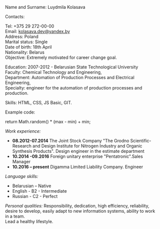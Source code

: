 Name and Surname: Luydmila Kolasava

Contacts:

Tel: +375 29 272-00-00<br/>
Email: kolasava.dev@yandex.by<br/>
Address: Poland<br/>
Marital status: Single<br/>
Date of birth: 18th April<br/>
Nationality: Belarus<br/>
Objective: Extremely motivated for career change goal.

Education: 2007-2012 - Belarusian State Technological University<br/>
Faculty: Chemical Technology and Engineering,<br/>
Department: Automation of Production Processes and Electrical Engineering,<br/>
Specialty: engineer for the automation of production processes and production.

Skills: HTML, CSS, JS Basic, GIT.

Example code:

return Math.random() \* (max - min) + min;

_Work experience:_

- **08.2012-07.2014** The Joint Stock Company "The Grodno Scientific-Research and Design Institute for Nitrogen Industry and Organic Synthesis Products". Design engineer in the estimate department
- **10.2014 -09.2016** Foreign unitary enterprise "Pentatronic".Sales Manager
- **10.2016 – present** Digamma Limited Liability Company. Engineer

_Language skills:_

- Belarusian – Native
- English - B2 - Intermediate
- Russian - C2 - Perfect

_Personal qualities:_
Responsibility, dedication, high efficiency, reliability, desire to develop, easily adapt to new information systems, ability to work in a team. <br/> Lead a healthy lifestyle.
